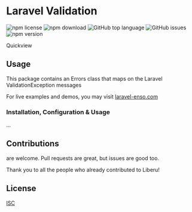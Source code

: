 # Laravel Validation

![npm license](https://img.shields.io/npm/l/@enso-ui/laravel-validation.svg) 
![npm download](https://img.shields.io/npm/dm/@enso-ui/laravel-validation.svg) 
![GitHub top language](https://img.shields.io/github/languages/top/enso-ui/laravel-validation.svg) 
![GitHub issues](https://img.shields.io/github/issues/enso-ui/laravel-validation.svg) 
![npm version](https://img.shields.io/npm/v/@enso-ui/laravel-validation.svg) 

Quickview

## Usage

This package contains an Errors class that maps on the Laravel ValidationException messages

For live examples and demos, you may visit [laravel-enso.com](https://www.laravel-enso.com)

### Installation, Configuration & Usage

...

## Contributions

are welcome. Pull requests are great, but issues are good too.

Thank you to all the people who already contributed to Liberu!

## License

[ISC](https://opensource.org/licenses/ISC)
